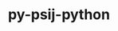---
title: "py-psij-python"
layout: cache
categories: [package, develop]
meta: {"versions": ["0.1.0.post2"], "compilers": ["gcc@=11.4.0", "gcc@=9.4.0", "oneapi@=2023.2.0", "oneapi@=2023.2.1"], "oss": ["ubuntu20.04"], "platforms": ["linux"], "targets": ["aarch64", "neoverse_v1", "ppc64le", "x86_64_v3"], "stacks": ["e4s", "e4s-arm", "e4s-neoverse_v1", "e4s-oneapi", "e4s-power", "root"], "num_specs": 58, "num_specs_by_stack": {"root": 58, "e4s-arm": 8, "e4s-neoverse_v1": 8, "e4s-power": 14, "e4s": 14, "e4s-oneapi": 14}}
spec_details: [{"hash": "6phi2ob2o4e2grytqtchpppeiheypvpp", "compiler": "gcc@=11.4.0", "versions": ["0.1.0.post2"], "os": "ubuntu20.04", "platform": "linux", "target": "aarch64", "variants": ["build_system=python_pip"], "stacks": ["root", "e4s-arm"], "size": "-", "tarball": "https://binaries.spack.io/develop/build_cache/linux-ubuntu20.04-aarch64/gcc-11.4.0/py-psij-python-0.1.0.post2/linux-ubuntu20.04-aarch64-gcc-11.4.0-py-psij-python-0.1.0.post2-6phi2ob2o4e2grytqtchpppeiheypvpp.spack"}, {"hash": "6zmzjwajiudxdfjv52px6ixkwhw4u4z2", "compiler": "gcc@=11.4.0", "versions": ["0.1.0.post2"], "os": "ubuntu20.04", "platform": "linux", "target": "aarch64", "variants": ["build_system=python_pip"], "stacks": ["root", "e4s-arm"], "size": "-", "tarball": "https://binaries.spack.io/develop/build_cache/linux-ubuntu20.04-aarch64/gcc-11.4.0/py-psij-python-0.1.0.post2/linux-ubuntu20.04-aarch64-gcc-11.4.0-py-psij-python-0.1.0.post2-6zmzjwajiudxdfjv52px6ixkwhw4u4z2.spack"}, {"hash": "g3qfcyyptk47wucknqmocngt5kqebdot", "compiler": "gcc@=11.4.0", "versions": ["0.1.0.post2"], "os": "ubuntu20.04", "platform": "linux", "target": "aarch64", "variants": ["build_system=python_pip"], "stacks": ["root", "e4s-arm"], "size": "-", "tarball": "https://binaries.spack.io/develop/build_cache/linux-ubuntu20.04-aarch64/gcc-11.4.0/py-psij-python-0.1.0.post2/linux-ubuntu20.04-aarch64-gcc-11.4.0-py-psij-python-0.1.0.post2-g3qfcyyptk47wucknqmocngt5kqebdot.spack"}, {"hash": "2t3lv3h6yc7vbbhus3ic2cx3ozua6d6e", "compiler": "gcc@=11.4.0", "versions": ["0.1.0.post2"], "os": "ubuntu20.04", "platform": "linux", "target": "aarch64", "variants": ["build_system=python_pip"], "stacks": ["root", "e4s-arm"], "size": "-", "tarball": "https://binaries.spack.io/develop/build_cache/linux-ubuntu20.04-aarch64/gcc-11.4.0/py-psij-python-0.1.0.post2/linux-ubuntu20.04-aarch64-gcc-11.4.0-py-psij-python-0.1.0.post2-2t3lv3h6yc7vbbhus3ic2cx3ozua6d6e.spack"}, {"hash": "xxvpmi6f27p5gy6xpedxuqg6rna6ii5e", "compiler": "gcc@=11.4.0", "versions": ["0.1.0.post2"], "os": "ubuntu20.04", "platform": "linux", "target": "aarch64", "variants": ["build_system=python_pip"], "stacks": ["root", "e4s-arm"], "size": "-", "tarball": "https://binaries.spack.io/develop/build_cache/linux-ubuntu20.04-aarch64/gcc-11.4.0/py-psij-python-0.1.0.post2/linux-ubuntu20.04-aarch64-gcc-11.4.0-py-psij-python-0.1.0.post2-xxvpmi6f27p5gy6xpedxuqg6rna6ii5e.spack"}, {"hash": "5ntdtd4qhfks7gkzrl6rk6uxkev3ivr6", "compiler": "gcc@=11.4.0", "versions": ["0.1.0.post2"], "os": "ubuntu20.04", "platform": "linux", "target": "aarch64", "variants": ["build_system=python_pip"], "stacks": ["root", "e4s-arm"], "size": "-", "tarball": "https://binaries.spack.io/develop/build_cache/linux-ubuntu20.04-aarch64/gcc-11.4.0/py-psij-python-0.1.0.post2/linux-ubuntu20.04-aarch64-gcc-11.4.0-py-psij-python-0.1.0.post2-5ntdtd4qhfks7gkzrl6rk6uxkev3ivr6.spack"}, {"hash": "2yjm5z3ylol25yaadeoqvjeb2wz2g3jm", "compiler": "gcc@=11.4.0", "versions": ["0.1.0.post2"], "os": "ubuntu20.04", "platform": "linux", "target": "aarch64", "variants": ["build_system=python_pip"], "stacks": ["root", "e4s-arm"], "size": "-", "tarball": "https://binaries.spack.io/develop/build_cache/linux-ubuntu20.04-aarch64/gcc-11.4.0/py-psij-python-0.1.0.post2/linux-ubuntu20.04-aarch64-gcc-11.4.0-py-psij-python-0.1.0.post2-2yjm5z3ylol25yaadeoqvjeb2wz2g3jm.spack"}, {"hash": "pmpq4ji26v7mxkddi6j5cndx46dzssu4", "compiler": "gcc@=11.4.0", "versions": ["0.1.0.post2"], "os": "ubuntu20.04", "platform": "linux", "target": "aarch64", "variants": ["build_system=python_pip"], "stacks": ["root", "e4s-arm"], "size": "-", "tarball": "https://binaries.spack.io/develop/build_cache/linux-ubuntu20.04-aarch64/gcc-11.4.0/py-psij-python-0.1.0.post2/linux-ubuntu20.04-aarch64-gcc-11.4.0-py-psij-python-0.1.0.post2-pmpq4ji26v7mxkddi6j5cndx46dzssu4.spack"}, {"hash": "qm3yqqm22gffwrv7yhsoybkxglio5ibi", "compiler": "gcc@=11.4.0", "versions": ["0.1.0.post2"], "os": "ubuntu20.04", "platform": "linux", "target": "neoverse_v1", "variants": ["build_system=python_pip"], "stacks": ["root", "e4s-neoverse_v1"], "size": "-", "tarball": "https://binaries.spack.io/develop/build_cache/linux-ubuntu20.04-neoverse_v1/gcc-11.4.0/py-psij-python-0.1.0.post2/linux-ubuntu20.04-neoverse_v1-gcc-11.4.0-py-psij-python-0.1.0.post2-qm3yqqm22gffwrv7yhsoybkxglio5ibi.spack"}, {"hash": "3cvfuv5ey4wx2onjyyti77ihclvu2qmy", "compiler": "gcc@=11.4.0", "versions": ["0.1.0.post2"], "os": "ubuntu20.04", "platform": "linux", "target": "neoverse_v1", "variants": ["build_system=python_pip"], "stacks": ["root", "e4s-neoverse_v1"], "size": "-", "tarball": "https://binaries.spack.io/develop/build_cache/linux-ubuntu20.04-neoverse_v1/gcc-11.4.0/py-psij-python-0.1.0.post2/linux-ubuntu20.04-neoverse_v1-gcc-11.4.0-py-psij-python-0.1.0.post2-3cvfuv5ey4wx2onjyyti77ihclvu2qmy.spack"}, {"hash": "cg6oklt4wa7hm3sxcu7fvovhg46ugpmo", "compiler": "gcc@=11.4.0", "versions": ["0.1.0.post2"], "os": "ubuntu20.04", "platform": "linux", "target": "neoverse_v1", "variants": ["build_system=python_pip"], "stacks": ["root", "e4s-neoverse_v1"], "size": "-", "tarball": "https://binaries.spack.io/develop/build_cache/linux-ubuntu20.04-neoverse_v1/gcc-11.4.0/py-psij-python-0.1.0.post2/linux-ubuntu20.04-neoverse_v1-gcc-11.4.0-py-psij-python-0.1.0.post2-cg6oklt4wa7hm3sxcu7fvovhg46ugpmo.spack"}, {"hash": "cnizq7kgtv7gzwsevaen53afjcfdqfnw", "compiler": "gcc@=11.4.0", "versions": ["0.1.0.post2"], "os": "ubuntu20.04", "platform": "linux", "target": "neoverse_v1", "variants": ["build_system=python_pip"], "stacks": ["root", "e4s-neoverse_v1"], "size": "-", "tarball": "https://binaries.spack.io/develop/build_cache/linux-ubuntu20.04-neoverse_v1/gcc-11.4.0/py-psij-python-0.1.0.post2/linux-ubuntu20.04-neoverse_v1-gcc-11.4.0-py-psij-python-0.1.0.post2-cnizq7kgtv7gzwsevaen53afjcfdqfnw.spack"}, {"hash": "76syur266f77xbzm7ao7vor4lgx5o3du", "compiler": "gcc@=11.4.0", "versions": ["0.1.0.post2"], "os": "ubuntu20.04", "platform": "linux", "target": "neoverse_v1", "variants": ["build_system=python_pip"], "stacks": ["root", "e4s-neoverse_v1"], "size": "-", "tarball": "https://binaries.spack.io/develop/build_cache/linux-ubuntu20.04-neoverse_v1/gcc-11.4.0/py-psij-python-0.1.0.post2/linux-ubuntu20.04-neoverse_v1-gcc-11.4.0-py-psij-python-0.1.0.post2-76syur266f77xbzm7ao7vor4lgx5o3du.spack"}, {"hash": "c3z5ypsrtcu2m6gtg7y5zafcwljstquu", "compiler": "gcc@=11.4.0", "versions": ["0.1.0.post2"], "os": "ubuntu20.04", "platform": "linux", "target": "neoverse_v1", "variants": ["build_system=python_pip"], "stacks": ["root", "e4s-neoverse_v1"], "size": "-", "tarball": "https://binaries.spack.io/develop/build_cache/linux-ubuntu20.04-neoverse_v1/gcc-11.4.0/py-psij-python-0.1.0.post2/linux-ubuntu20.04-neoverse_v1-gcc-11.4.0-py-psij-python-0.1.0.post2-c3z5ypsrtcu2m6gtg7y5zafcwljstquu.spack"}, {"hash": "h73z4eefxy5bv4rtbonabeevjltmzd4g", "compiler": "gcc@=11.4.0", "versions": ["0.1.0.post2"], "os": "ubuntu20.04", "platform": "linux", "target": "neoverse_v1", "variants": ["build_system=python_pip"], "stacks": ["root", "e4s-neoverse_v1"], "size": "-", "tarball": "https://binaries.spack.io/develop/build_cache/linux-ubuntu20.04-neoverse_v1/gcc-11.4.0/py-psij-python-0.1.0.post2/linux-ubuntu20.04-neoverse_v1-gcc-11.4.0-py-psij-python-0.1.0.post2-h73z4eefxy5bv4rtbonabeevjltmzd4g.spack"}, {"hash": "kzpextsuq5nzp5l24su6cbpggmhbr2yz", "compiler": "gcc@=11.4.0", "versions": ["0.1.0.post2"], "os": "ubuntu20.04", "platform": "linux", "target": "neoverse_v1", "variants": ["build_system=python_pip"], "stacks": ["root", "e4s-neoverse_v1"], "size": "-", "tarball": "https://binaries.spack.io/develop/build_cache/linux-ubuntu20.04-neoverse_v1/gcc-11.4.0/py-psij-python-0.1.0.post2/linux-ubuntu20.04-neoverse_v1-gcc-11.4.0-py-psij-python-0.1.0.post2-kzpextsuq5nzp5l24su6cbpggmhbr2yz.spack"}, {"hash": "tm2gc32vwzajzlj3zqyoj2fnvb4xiewi", "compiler": "gcc@=9.4.0", "versions": ["0.1.0.post2"], "os": "ubuntu20.04", "platform": "linux", "target": "ppc64le", "variants": ["build_system=python_pip"], "stacks": ["root", "e4s-power"], "size": "-", "tarball": "https://binaries.spack.io/develop/build_cache/linux-ubuntu20.04-ppc64le/gcc-9.4.0/py-psij-python-0.1.0.post2/linux-ubuntu20.04-ppc64le-gcc-9.4.0-py-psij-python-0.1.0.post2-tm2gc32vwzajzlj3zqyoj2fnvb4xiewi.spack"}, {"hash": "sv3xznlx7jhffoc35m5yeqz6nkyk3egp", "compiler": "gcc@=9.4.0", "versions": ["0.1.0.post2"], "os": "ubuntu20.04", "platform": "linux", "target": "ppc64le", "variants": ["build_system=python_pip"], "stacks": ["root", "e4s-power"], "size": "-", "tarball": "https://binaries.spack.io/develop/build_cache/linux-ubuntu20.04-ppc64le/gcc-9.4.0/py-psij-python-0.1.0.post2/linux-ubuntu20.04-ppc64le-gcc-9.4.0-py-psij-python-0.1.0.post2-sv3xznlx7jhffoc35m5yeqz6nkyk3egp.spack"}, {"hash": "llejcl7fyzskrwi2pdyvdlufjnvmhtx2", "compiler": "gcc@=9.4.0", "versions": ["0.1.0.post2"], "os": "ubuntu20.04", "platform": "linux", "target": "ppc64le", "variants": ["build_system=python_pip"], "stacks": ["root", "e4s-power"], "size": "-", "tarball": "https://binaries.spack.io/develop/build_cache/linux-ubuntu20.04-ppc64le/gcc-9.4.0/py-psij-python-0.1.0.post2/linux-ubuntu20.04-ppc64le-gcc-9.4.0-py-psij-python-0.1.0.post2-llejcl7fyzskrwi2pdyvdlufjnvmhtx2.spack"}, {"hash": "thbduk6qn7mlfmhn6lsxoz23a27t5pro", "compiler": "gcc@=9.4.0", "versions": ["0.1.0.post2"], "os": "ubuntu20.04", "platform": "linux", "target": "ppc64le", "variants": ["build_system=python_pip"], "stacks": ["root", "e4s-power"], "size": "-", "tarball": "https://binaries.spack.io/develop/build_cache/linux-ubuntu20.04-ppc64le/gcc-9.4.0/py-psij-python-0.1.0.post2/linux-ubuntu20.04-ppc64le-gcc-9.4.0-py-psij-python-0.1.0.post2-thbduk6qn7mlfmhn6lsxoz23a27t5pro.spack"}, {"hash": "6yin73kjnzqb7acjvgq3rdrwjwobw5zf", "compiler": "gcc@=9.4.0", "versions": ["0.1.0.post2"], "os": "ubuntu20.04", "platform": "linux", "target": "ppc64le", "variants": ["build_system=python_pip"], "stacks": ["root", "e4s-power"], "size": "-", "tarball": "https://binaries.spack.io/develop/build_cache/linux-ubuntu20.04-ppc64le/gcc-9.4.0/py-psij-python-0.1.0.post2/linux-ubuntu20.04-ppc64le-gcc-9.4.0-py-psij-python-0.1.0.post2-6yin73kjnzqb7acjvgq3rdrwjwobw5zf.spack"}, {"hash": "zyqngu3sjyjlr74g676fzb6slhrr7qz5", "compiler": "gcc@=9.4.0", "versions": ["0.1.0.post2"], "os": "ubuntu20.04", "platform": "linux", "target": "ppc64le", "variants": ["build_system=python_pip"], "stacks": ["root", "e4s-power"], "size": "-", "tarball": "https://binaries.spack.io/develop/build_cache/linux-ubuntu20.04-ppc64le/gcc-9.4.0/py-psij-python-0.1.0.post2/linux-ubuntu20.04-ppc64le-gcc-9.4.0-py-psij-python-0.1.0.post2-zyqngu3sjyjlr74g676fzb6slhrr7qz5.spack"}, {"hash": "guwrfocvsyyidytutou4axmn3rrek5p7", "compiler": "gcc@=9.4.0", "versions": ["0.1.0.post2"], "os": "ubuntu20.04", "platform": "linux", "target": "ppc64le", "variants": ["build_system=python_pip"], "stacks": ["root", "e4s-power"], "size": "-", "tarball": "https://binaries.spack.io/develop/build_cache/linux-ubuntu20.04-ppc64le/gcc-9.4.0/py-psij-python-0.1.0.post2/linux-ubuntu20.04-ppc64le-gcc-9.4.0-py-psij-python-0.1.0.post2-guwrfocvsyyidytutou4axmn3rrek5p7.spack"}, {"hash": "slyhws6q6d3bi5g36itg27gwm2lzvb75", "compiler": "gcc@=9.4.0", "versions": ["0.1.0.post2"], "os": "ubuntu20.04", "platform": "linux", "target": "ppc64le", "variants": ["build_system=python_pip"], "stacks": ["root", "e4s-power"], "size": "-", "tarball": "https://binaries.spack.io/develop/build_cache/linux-ubuntu20.04-ppc64le/gcc-9.4.0/py-psij-python-0.1.0.post2/linux-ubuntu20.04-ppc64le-gcc-9.4.0-py-psij-python-0.1.0.post2-slyhws6q6d3bi5g36itg27gwm2lzvb75.spack"}, {"hash": "sjdz4bbr2sqtrhvc4mm2o6xepgpau63n", "compiler": "gcc@=9.4.0", "versions": ["0.1.0.post2"], "os": "ubuntu20.04", "platform": "linux", "target": "ppc64le", "variants": ["build_system=python_pip"], "stacks": ["root", "e4s-power"], "size": "-", "tarball": "https://binaries.spack.io/develop/build_cache/linux-ubuntu20.04-ppc64le/gcc-9.4.0/py-psij-python-0.1.0.post2/linux-ubuntu20.04-ppc64le-gcc-9.4.0-py-psij-python-0.1.0.post2-sjdz4bbr2sqtrhvc4mm2o6xepgpau63n.spack"}, {"hash": "wklavpquwmuludipey25ozkmy4zncdlx", "compiler": "gcc@=9.4.0", "versions": ["0.1.0.post2"], "os": "ubuntu20.04", "platform": "linux", "target": "ppc64le", "variants": ["build_system=python_pip"], "stacks": ["root", "e4s-power"], "size": "-", "tarball": "https://binaries.spack.io/develop/build_cache/linux-ubuntu20.04-ppc64le/gcc-9.4.0/py-psij-python-0.1.0.post2/linux-ubuntu20.04-ppc64le-gcc-9.4.0-py-psij-python-0.1.0.post2-wklavpquwmuludipey25ozkmy4zncdlx.spack"}, {"hash": "os65lbmls3micr7sjaq56dqutk25so2x", "compiler": "gcc@=9.4.0", "versions": ["0.1.0.post2"], "os": "ubuntu20.04", "platform": "linux", "target": "ppc64le", "variants": ["build_system=python_pip"], "stacks": ["root", "e4s-power"], "size": "-", "tarball": "https://binaries.spack.io/develop/build_cache/linux-ubuntu20.04-ppc64le/gcc-9.4.0/py-psij-python-0.1.0.post2/linux-ubuntu20.04-ppc64le-gcc-9.4.0-py-psij-python-0.1.0.post2-os65lbmls3micr7sjaq56dqutk25so2x.spack"}, {"hash": "3ih2bsabybud4o3fglfcenehcrazdvdb", "compiler": "gcc@=9.4.0", "versions": ["0.1.0.post2"], "os": "ubuntu20.04", "platform": "linux", "target": "ppc64le", "variants": ["build_system=python_pip"], "stacks": ["root", "e4s-power"], "size": "-", "tarball": "https://binaries.spack.io/develop/build_cache/linux-ubuntu20.04-ppc64le/gcc-9.4.0/py-psij-python-0.1.0.post2/linux-ubuntu20.04-ppc64le-gcc-9.4.0-py-psij-python-0.1.0.post2-3ih2bsabybud4o3fglfcenehcrazdvdb.spack"}, {"hash": "f7zhu3gfo55xnjkzfaqzuxfhnk5reovn", "compiler": "gcc@=9.4.0", "versions": ["0.1.0.post2"], "os": "ubuntu20.04", "platform": "linux", "target": "ppc64le", "variants": ["build_system=python_pip"], "stacks": ["root", "e4s-power"], "size": "-", "tarball": "https://binaries.spack.io/develop/build_cache/linux-ubuntu20.04-ppc64le/gcc-9.4.0/py-psij-python-0.1.0.post2/linux-ubuntu20.04-ppc64le-gcc-9.4.0-py-psij-python-0.1.0.post2-f7zhu3gfo55xnjkzfaqzuxfhnk5reovn.spack"}, {"hash": "5rpvwsbr6je734ddh4wxvt5nrpaxsr7p", "compiler": "gcc@=9.4.0", "versions": ["0.1.0.post2"], "os": "ubuntu20.04", "platform": "linux", "target": "ppc64le", "variants": ["build_system=python_pip"], "stacks": ["root", "e4s-power"], "size": "-", "tarball": "https://binaries.spack.io/develop/build_cache/linux-ubuntu20.04-ppc64le/gcc-9.4.0/py-psij-python-0.1.0.post2/linux-ubuntu20.04-ppc64le-gcc-9.4.0-py-psij-python-0.1.0.post2-5rpvwsbr6je734ddh4wxvt5nrpaxsr7p.spack"}, {"hash": "k35d3hyeriskgdcrnn5ylfoc5ebidm36", "compiler": "gcc@=11.4.0", "versions": ["0.1.0.post2"], "os": "ubuntu20.04", "platform": "linux", "target": "x86_64_v3", "variants": ["build_system=python_pip"], "stacks": ["root", "e4s"], "size": "-", "tarball": "https://binaries.spack.io/develop/build_cache/linux-ubuntu20.04-x86_64_v3/gcc-11.4.0/py-psij-python-0.1.0.post2/linux-ubuntu20.04-x86_64_v3-gcc-11.4.0-py-psij-python-0.1.0.post2-k35d3hyeriskgdcrnn5ylfoc5ebidm36.spack"}, {"hash": "2aquvkk4otfuu6pocwd2shsygcol55tx", "compiler": "gcc@=11.4.0", "versions": ["0.1.0.post2"], "os": "ubuntu20.04", "platform": "linux", "target": "x86_64_v3", "variants": ["build_system=python_pip"], "stacks": ["root", "e4s"], "size": "-", "tarball": "https://binaries.spack.io/develop/build_cache/linux-ubuntu20.04-x86_64_v3/gcc-11.4.0/py-psij-python-0.1.0.post2/linux-ubuntu20.04-x86_64_v3-gcc-11.4.0-py-psij-python-0.1.0.post2-2aquvkk4otfuu6pocwd2shsygcol55tx.spack"}, {"hash": "r3574ydmczha22yzjjbqj7xuun7fy6tl", "compiler": "gcc@=11.4.0", "versions": ["0.1.0.post2"], "os": "ubuntu20.04", "platform": "linux", "target": "x86_64_v3", "variants": ["build_system=python_pip"], "stacks": ["root", "e4s"], "size": "-", "tarball": "https://binaries.spack.io/develop/build_cache/linux-ubuntu20.04-x86_64_v3/gcc-11.4.0/py-psij-python-0.1.0.post2/linux-ubuntu20.04-x86_64_v3-gcc-11.4.0-py-psij-python-0.1.0.post2-r3574ydmczha22yzjjbqj7xuun7fy6tl.spack"}, {"hash": "zl7f7yiiak5dabzm4tqt564imnkjepy3", "compiler": "gcc@=11.4.0", "versions": ["0.1.0.post2"], "os": "ubuntu20.04", "platform": "linux", "target": "x86_64_v3", "variants": ["build_system=python_pip"], "stacks": ["root", "e4s"], "size": "-", "tarball": "https://binaries.spack.io/develop/build_cache/linux-ubuntu20.04-x86_64_v3/gcc-11.4.0/py-psij-python-0.1.0.post2/linux-ubuntu20.04-x86_64_v3-gcc-11.4.0-py-psij-python-0.1.0.post2-zl7f7yiiak5dabzm4tqt564imnkjepy3.spack"}, {"hash": "3keewl7zz3rhrgumrhsbiclawcp7zgm4", "compiler": "gcc@=11.4.0", "versions": ["0.1.0.post2"], "os": "ubuntu20.04", "platform": "linux", "target": "x86_64_v3", "variants": ["build_system=python_pip"], "stacks": ["root", "e4s"], "size": "-", "tarball": "https://binaries.spack.io/develop/build_cache/linux-ubuntu20.04-x86_64_v3/gcc-11.4.0/py-psij-python-0.1.0.post2/linux-ubuntu20.04-x86_64_v3-gcc-11.4.0-py-psij-python-0.1.0.post2-3keewl7zz3rhrgumrhsbiclawcp7zgm4.spack"}, {"hash": "qccdxozbwuuyjs5fte7amcwtg56quvdp", "compiler": "gcc@=11.4.0", "versions": ["0.1.0.post2"], "os": "ubuntu20.04", "platform": "linux", "target": "x86_64_v3", "variants": ["build_system=python_pip"], "stacks": ["root", "e4s"], "size": "-", "tarball": "https://binaries.spack.io/develop/build_cache/linux-ubuntu20.04-x86_64_v3/gcc-11.4.0/py-psij-python-0.1.0.post2/linux-ubuntu20.04-x86_64_v3-gcc-11.4.0-py-psij-python-0.1.0.post2-qccdxozbwuuyjs5fte7amcwtg56quvdp.spack"}, {"hash": "afpjzhdljfazjbh6gudw7akux2wjawih", "compiler": "gcc@=11.4.0", "versions": ["0.1.0.post2"], "os": "ubuntu20.04", "platform": "linux", "target": "x86_64_v3", "variants": ["build_system=python_pip"], "stacks": ["root", "e4s"], "size": "-", "tarball": "https://binaries.spack.io/develop/build_cache/linux-ubuntu20.04-x86_64_v3/gcc-11.4.0/py-psij-python-0.1.0.post2/linux-ubuntu20.04-x86_64_v3-gcc-11.4.0-py-psij-python-0.1.0.post2-afpjzhdljfazjbh6gudw7akux2wjawih.spack"}, {"hash": "zhgfedkp2vtfbkv5ytclisdwoxyhirql", "compiler": "gcc@=11.4.0", "versions": ["0.1.0.post2"], "os": "ubuntu20.04", "platform": "linux", "target": "x86_64_v3", "variants": ["build_system=python_pip"], "stacks": ["root", "e4s"], "size": "-", "tarball": "https://binaries.spack.io/develop/build_cache/linux-ubuntu20.04-x86_64_v3/gcc-11.4.0/py-psij-python-0.1.0.post2/linux-ubuntu20.04-x86_64_v3-gcc-11.4.0-py-psij-python-0.1.0.post2-zhgfedkp2vtfbkv5ytclisdwoxyhirql.spack"}, {"hash": "a522pqabv4z4srbczu2p4blbiarr5btp", "compiler": "gcc@=11.4.0", "versions": ["0.1.0.post2"], "os": "ubuntu20.04", "platform": "linux", "target": "x86_64_v3", "variants": ["build_system=python_pip"], "stacks": ["root", "e4s"], "size": "-", "tarball": "https://binaries.spack.io/develop/build_cache/linux-ubuntu20.04-x86_64_v3/gcc-11.4.0/py-psij-python-0.1.0.post2/linux-ubuntu20.04-x86_64_v3-gcc-11.4.0-py-psij-python-0.1.0.post2-a522pqabv4z4srbczu2p4blbiarr5btp.spack"}, {"hash": "uqeeed556vkhphbuskkzhhqi4m3xuwaz", "compiler": "gcc@=11.4.0", "versions": ["0.1.0.post2"], "os": "ubuntu20.04", "platform": "linux", "target": "x86_64_v3", "variants": ["build_system=python_pip"], "stacks": ["root", "e4s"], "size": "-", "tarball": "https://binaries.spack.io/develop/build_cache/linux-ubuntu20.04-x86_64_v3/gcc-11.4.0/py-psij-python-0.1.0.post2/linux-ubuntu20.04-x86_64_v3-gcc-11.4.0-py-psij-python-0.1.0.post2-uqeeed556vkhphbuskkzhhqi4m3xuwaz.spack"}, {"hash": "egbq7vscmzulenttaicioovjc6mra4bd", "compiler": "gcc@=11.4.0", "versions": ["0.1.0.post2"], "os": "ubuntu20.04", "platform": "linux", "target": "x86_64_v3", "variants": ["build_system=python_pip"], "stacks": ["root", "e4s"], "size": "-", "tarball": "https://binaries.spack.io/develop/build_cache/linux-ubuntu20.04-x86_64_v3/gcc-11.4.0/py-psij-python-0.1.0.post2/linux-ubuntu20.04-x86_64_v3-gcc-11.4.0-py-psij-python-0.1.0.post2-egbq7vscmzulenttaicioovjc6mra4bd.spack"}, {"hash": "szqh4opro3tkk46gdhrpqiwhbrhw2pw3", "compiler": "gcc@=11.4.0", "versions": ["0.1.0.post2"], "os": "ubuntu20.04", "platform": "linux", "target": "x86_64_v3", "variants": ["build_system=python_pip"], "stacks": ["root", "e4s"], "size": "-", "tarball": "https://binaries.spack.io/develop/build_cache/linux-ubuntu20.04-x86_64_v3/gcc-11.4.0/py-psij-python-0.1.0.post2/linux-ubuntu20.04-x86_64_v3-gcc-11.4.0-py-psij-python-0.1.0.post2-szqh4opro3tkk46gdhrpqiwhbrhw2pw3.spack"}, {"hash": "52cykfk6kj327aqmabq2x74pkruv65ld", "compiler": "gcc@=11.4.0", "versions": ["0.1.0.post2"], "os": "ubuntu20.04", "platform": "linux", "target": "x86_64_v3", "variants": ["build_system=python_pip"], "stacks": ["root", "e4s"], "size": "-", "tarball": "https://binaries.spack.io/develop/build_cache/linux-ubuntu20.04-x86_64_v3/gcc-11.4.0/py-psij-python-0.1.0.post2/linux-ubuntu20.04-x86_64_v3-gcc-11.4.0-py-psij-python-0.1.0.post2-52cykfk6kj327aqmabq2x74pkruv65ld.spack"}, {"hash": "vg3yb5ljtjxm3zehgbmljcfry4dii6if", "compiler": "gcc@=11.4.0", "versions": ["0.1.0.post2"], "os": "ubuntu20.04", "platform": "linux", "target": "x86_64_v3", "variants": ["build_system=python_pip"], "stacks": ["root", "e4s"], "size": "-", "tarball": "https://binaries.spack.io/develop/build_cache/linux-ubuntu20.04-x86_64_v3/gcc-11.4.0/py-psij-python-0.1.0.post2/linux-ubuntu20.04-x86_64_v3-gcc-11.4.0-py-psij-python-0.1.0.post2-vg3yb5ljtjxm3zehgbmljcfry4dii6if.spack"}, {"hash": "t3kd5m6rzuipkrelx45pxxuf7ri2hz2b", "compiler": "oneapi@=2023.2.0", "versions": ["0.1.0.post2"], "os": "ubuntu20.04", "platform": "linux", "target": "x86_64_v3", "variants": ["build_system=python_pip"], "stacks": ["root", "e4s-oneapi"], "size": "-", "tarball": "https://binaries.spack.io/develop/build_cache/linux-ubuntu20.04-x86_64_v3/oneapi-2023.2.0/py-psij-python-0.1.0.post2/linux-ubuntu20.04-x86_64_v3-oneapi-2023.2.0-py-psij-python-0.1.0.post2-t3kd5m6rzuipkrelx45pxxuf7ri2hz2b.spack"}, {"hash": "rg5vqfns2czsgjgrycjvmunzvmvdtnjc", "compiler": "oneapi@=2023.2.0", "versions": ["0.1.0.post2"], "os": "ubuntu20.04", "platform": "linux", "target": "x86_64_v3", "variants": ["build_system=python_pip"], "stacks": ["root", "e4s-oneapi"], "size": "-", "tarball": "https://binaries.spack.io/develop/build_cache/linux-ubuntu20.04-x86_64_v3/oneapi-2023.2.0/py-psij-python-0.1.0.post2/linux-ubuntu20.04-x86_64_v3-oneapi-2023.2.0-py-psij-python-0.1.0.post2-rg5vqfns2czsgjgrycjvmunzvmvdtnjc.spack"}, {"hash": "oljea3epehk2262szzqhtokk443usmhi", "compiler": "oneapi@=2023.2.0", "versions": ["0.1.0.post2"], "os": "ubuntu20.04", "platform": "linux", "target": "x86_64_v3", "variants": ["build_system=python_pip"], "stacks": ["root", "e4s-oneapi"], "size": "-", "tarball": "https://binaries.spack.io/develop/build_cache/linux-ubuntu20.04-x86_64_v3/oneapi-2023.2.0/py-psij-python-0.1.0.post2/linux-ubuntu20.04-x86_64_v3-oneapi-2023.2.0-py-psij-python-0.1.0.post2-oljea3epehk2262szzqhtokk443usmhi.spack"}, {"hash": "n6jaebqg5zwpuwwe4aeh6zakdiganyrf", "compiler": "oneapi@=2023.2.1", "versions": ["0.1.0.post2"], "os": "ubuntu20.04", "platform": "linux", "target": "x86_64_v3", "variants": ["build_system=python_pip"], "stacks": ["root", "e4s-oneapi"], "size": "-", "tarball": "https://binaries.spack.io/develop/build_cache/linux-ubuntu20.04-x86_64_v3/oneapi-2023.2.1/py-psij-python-0.1.0.post2/linux-ubuntu20.04-x86_64_v3-oneapi-2023.2.1-py-psij-python-0.1.0.post2-n6jaebqg5zwpuwwe4aeh6zakdiganyrf.spack"}, {"hash": "2gh76xdj7n73mpj2neq6par2xivlzygt", "compiler": "oneapi@=2023.2.1", "versions": ["0.1.0.post2"], "os": "ubuntu20.04", "platform": "linux", "target": "x86_64_v3", "variants": ["build_system=python_pip"], "stacks": ["root", "e4s-oneapi"], "size": "-", "tarball": "https://binaries.spack.io/develop/build_cache/linux-ubuntu20.04-x86_64_v3/oneapi-2023.2.1/py-psij-python-0.1.0.post2/linux-ubuntu20.04-x86_64_v3-oneapi-2023.2.1-py-psij-python-0.1.0.post2-2gh76xdj7n73mpj2neq6par2xivlzygt.spack"}, {"hash": "ro4siqridolxixmnmb72nrcpvvdcsjms", "compiler": "oneapi@=2023.2.1", "versions": ["0.1.0.post2"], "os": "ubuntu20.04", "platform": "linux", "target": "x86_64_v3", "variants": ["build_system=python_pip"], "stacks": ["root", "e4s-oneapi"], "size": "-", "tarball": "https://binaries.spack.io/develop/build_cache/linux-ubuntu20.04-x86_64_v3/oneapi-2023.2.1/py-psij-python-0.1.0.post2/linux-ubuntu20.04-x86_64_v3-oneapi-2023.2.1-py-psij-python-0.1.0.post2-ro4siqridolxixmnmb72nrcpvvdcsjms.spack"}, {"hash": "ibnxps4jhjmftrv3lomjdxckxiw7z52u", "compiler": "oneapi@=2023.2.1", "versions": ["0.1.0.post2"], "os": "ubuntu20.04", "platform": "linux", "target": "x86_64_v3", "variants": ["build_system=python_pip"], "stacks": ["root", "e4s-oneapi"], "size": "-", "tarball": "https://binaries.spack.io/develop/build_cache/linux-ubuntu20.04-x86_64_v3/oneapi-2023.2.1/py-psij-python-0.1.0.post2/linux-ubuntu20.04-x86_64_v3-oneapi-2023.2.1-py-psij-python-0.1.0.post2-ibnxps4jhjmftrv3lomjdxckxiw7z52u.spack"}, {"hash": "r6o5sn4lobkqtinnnpzwi2dnnmdlf27t", "compiler": "oneapi@=2023.2.1", "versions": ["0.1.0.post2"], "os": "ubuntu20.04", "platform": "linux", "target": "x86_64_v3", "variants": ["build_system=python_pip"], "stacks": ["root", "e4s-oneapi"], "size": "-", "tarball": "https://binaries.spack.io/develop/build_cache/linux-ubuntu20.04-x86_64_v3/oneapi-2023.2.1/py-psij-python-0.1.0.post2/linux-ubuntu20.04-x86_64_v3-oneapi-2023.2.1-py-psij-python-0.1.0.post2-r6o5sn4lobkqtinnnpzwi2dnnmdlf27t.spack"}, {"hash": "zizl5mjgbjenbdgomc4cezubl3eldeeu", "compiler": "oneapi@=2023.2.1", "versions": ["0.1.0.post2"], "os": "ubuntu20.04", "platform": "linux", "target": "x86_64_v3", "variants": ["build_system=python_pip"], "stacks": ["root", "e4s-oneapi"], "size": "-", "tarball": "https://binaries.spack.io/develop/build_cache/linux-ubuntu20.04-x86_64_v3/oneapi-2023.2.1/py-psij-python-0.1.0.post2/linux-ubuntu20.04-x86_64_v3-oneapi-2023.2.1-py-psij-python-0.1.0.post2-zizl5mjgbjenbdgomc4cezubl3eldeeu.spack"}, {"hash": "vjec3k46egojekxmtzbzrsv6kjk3mruj", "compiler": "oneapi@=2023.2.1", "versions": ["0.1.0.post2"], "os": "ubuntu20.04", "platform": "linux", "target": "x86_64_v3", "variants": ["build_system=python_pip"], "stacks": ["root", "e4s-oneapi"], "size": "-", "tarball": "https://binaries.spack.io/develop/build_cache/linux-ubuntu20.04-x86_64_v3/oneapi-2023.2.1/py-psij-python-0.1.0.post2/linux-ubuntu20.04-x86_64_v3-oneapi-2023.2.1-py-psij-python-0.1.0.post2-vjec3k46egojekxmtzbzrsv6kjk3mruj.spack"}, {"hash": "y6dqaqhbd3pemaxau5bl7jzvmowpuwwo", "compiler": "oneapi@=2023.2.1", "versions": ["0.1.0.post2"], "os": "ubuntu20.04", "platform": "linux", "target": "x86_64_v3", "variants": ["build_system=python_pip"], "stacks": ["root", "e4s-oneapi"], "size": "-", "tarball": "https://binaries.spack.io/develop/build_cache/linux-ubuntu20.04-x86_64_v3/oneapi-2023.2.1/py-psij-python-0.1.0.post2/linux-ubuntu20.04-x86_64_v3-oneapi-2023.2.1-py-psij-python-0.1.0.post2-y6dqaqhbd3pemaxau5bl7jzvmowpuwwo.spack"}, {"hash": "qtuq4nhfvn56e5j74w2vmz6rjabpreix", "compiler": "oneapi@=2023.2.1", "versions": ["0.1.0.post2"], "os": "ubuntu20.04", "platform": "linux", "target": "x86_64_v3", "variants": ["build_system=python_pip"], "stacks": ["root", "e4s-oneapi"], "size": "-", "tarball": "https://binaries.spack.io/develop/build_cache/linux-ubuntu20.04-x86_64_v3/oneapi-2023.2.1/py-psij-python-0.1.0.post2/linux-ubuntu20.04-x86_64_v3-oneapi-2023.2.1-py-psij-python-0.1.0.post2-qtuq4nhfvn56e5j74w2vmz6rjabpreix.spack"}, {"hash": "fz3m2mexoldfvp7dsmegpdm3wkn5bl5p", "compiler": "oneapi@=2023.2.1", "versions": ["0.1.0.post2"], "os": "ubuntu20.04", "platform": "linux", "target": "x86_64_v3", "variants": ["build_system=python_pip"], "stacks": ["root", "e4s-oneapi"], "size": "-", "tarball": "https://binaries.spack.io/develop/build_cache/linux-ubuntu20.04-x86_64_v3/oneapi-2023.2.1/py-psij-python-0.1.0.post2/linux-ubuntu20.04-x86_64_v3-oneapi-2023.2.1-py-psij-python-0.1.0.post2-fz3m2mexoldfvp7dsmegpdm3wkn5bl5p.spack"}, {"hash": "l7yvimnsi3me3z7rb53rizcchzlnpz3m", "compiler": "oneapi@=2023.2.1", "versions": ["0.1.0.post2"], "os": "ubuntu20.04", "platform": "linux", "target": "x86_64_v3", "variants": ["build_system=python_pip"], "stacks": ["root", "e4s-oneapi"], "size": "-", "tarball": "https://binaries.spack.io/develop/build_cache/linux-ubuntu20.04-x86_64_v3/oneapi-2023.2.1/py-psij-python-0.1.0.post2/linux-ubuntu20.04-x86_64_v3-oneapi-2023.2.1-py-psij-python-0.1.0.post2-l7yvimnsi3me3z7rb53rizcchzlnpz3m.spack"}]
---